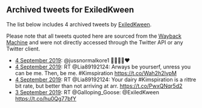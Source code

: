 ## Archived tweets for ExiledKween

The list below includes 4 archived tweets by
[ExiledKween](https://twitter.com/ExiledKween).

Please note that all tweets quoted here are sourced from the
[Wayback Machine](https://web.archive.org) and were not directly accessed through the Twitter API or
any Twitter client.

* [ 4 September 2019](https://web.archive.org/web/20190904163748/https://twitter.com/ExiledKween/status/1169288463411286016): @jussnormalkore1 🤗🤗🤗🤗❤️ <!--1169288463411286016-->
* [ 4 September 2019](https://web.archive.org/web/20190904131625/https://twitter.com/ExiledKween/status/1169237783640195072): RT @Lia89192124: Arways be yourserf, unress you can be me. Then, be me.   #Kimspiration https://t.co/Wah2h2lvpM <!--1169237783640195072-->
* [ 4 September 2019](https://web.archive.org/web/20190904121943/https://twitter.com/ExiledKween/status/1169223514601218048): RT @Lia89192124: Your dairy #Kimspiration is a rittre bit rate, but better than not arriving at arr. https://t.co/PwxQNqr5d2 <!--1169223514601218048-->
* [ 3 September 2019](https://web.archive.org/web/20190903234418/https://twitter.com/ExiledKween/status/1169033407780855814): RT @GaIIoping_Goose: @ExiledKween https://t.co/hu0Qg77bfY <!--1169033407780855814-->

